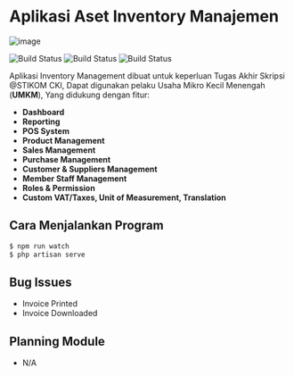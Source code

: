 # **Aplikasi Aset Inventory Manajemen**

![image](https://raw.githubusercontent.com/gonkricaw/KKP-Invasset/master/public/backend/img/logoNav.png?)

![Build Status](https://img.shields.io/static/v1.svg?label=Build&message=Alpha&color=navy) ![Build Status](https://img.shields.io/static/v1.svg?label=Laravel&message=v8.40&color=cyan) ![Build Status](https://img.shields.io/static/v1.svg?label=License&message=MIT&color=GREEN)

Aplikasi Inventory Management dibuat untuk keperluan Tugas Akhir Skripsi @STIKOM CKI, Dapat digunakan pelaku Usaha Mikro Kecil Menengah (**UMKM**), Yang didukung dengan fitur:

-   **Dashboard**
-   **Reporting**
-   **POS System**
-   **Product Management**
-   **Sales Management**
-   **Purchase Management**
-   **Customer & Suppliers Management**
-   **Member Staff Management**
-   **Roles & Permission**
-   **Custom VAT/Taxes, Unit of Measurement, Translation**

## Cara Menjalankan Program

```sh
$ npm run watch
$ php artisan serve
```

## Bug Issues

-   Invoice Printed
-   Invoice Downloaded

## Planning Module

- N/A
